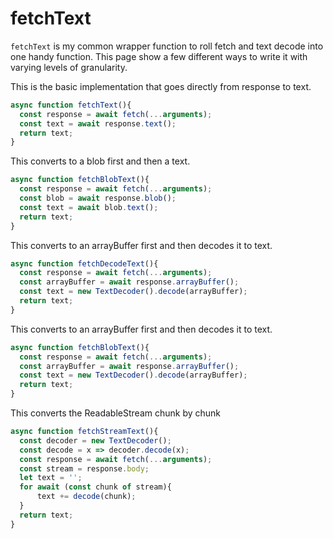 # fetchText

`fetchText` is my common wrapper function to roll fetch and text decode into one handy function. This page show a few different ways to write it with varying levels of granularity.

This is the basic implementation that goes directly from response to text.
```js
async function fetchText(){
  const response = await fetch(...arguments);
  const text = await response.text();
  return text;
}
```

This converts to a blob first and then a text.
```js
async function fetchBlobText(){
  const response = await fetch(...arguments);
  const blob = await response.blob();
  const text = await blob.text();
  return text;
}
```

This converts to an arrayBuffer first and then decodes it to text.
```js
async function fetchDecodeText(){
  const response = await fetch(...arguments);
  const arrayBuffer = await response.arrayBuffer();
  const text = new TextDecoder().decode(arrayBuffer);
  return text;
}
```

This converts to an arrayBuffer first and then decodes it to text.
```js
async function fetchBlobText(){
  const response = await fetch(...arguments);
  const arrayBuffer = await response.arrayBuffer();
  const text = new TextDecoder().decode(arrayBuffer);
  return text;
}
```

This converts the ReadableStream chunk by chunk

```js
async function fetchStreamText(){
  const decoder = new TextDecoder();
  const decode = x => decoder.decode(x);
  const response = await fetch(...arguments);
  const stream = response.body;
  let text = '';
  for await (const chunk of stream){
      text += decode(chunk);
  }
  return text;
}
```

